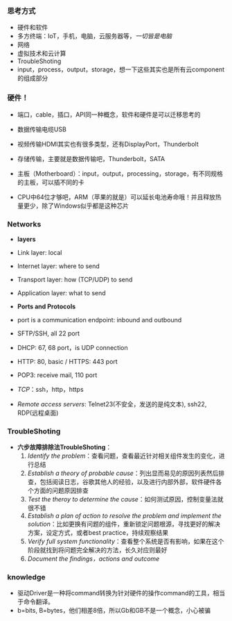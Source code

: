 ### 思考方式
- 硬件和软件
- 多方终端：IoT，手机，电脑，云服务器等，*一切皆是电脑*
- 网络
- 虚拟技术和云计算
- TroubleShoting
- input，process，output，storage，想一下这些其实也是所有云component的组成部分

### 硬件！
- 端口，cable，插口，API同一种概念，软件和硬件是可以迁移思考的
- 数据传输电缆USB
- 视频传输HDMI其实也有很多类型，还有DisplayPort，Thunderbolt
- 存储传输，主要就是数据传输吧，Thunderbolt，SATA

- 主板（Motherboard）：input，output，processing，storage，有不同规格的主板，可以插不同的卡
- CPU中64位才够吧，ARM（苹果的就是）可以延长电池寿命哦！并且释放热量更少，除了Windows似乎都是这种芯片

### Networks

- **layers**
- Link layer: local
- Internet layer: where to send
- Transport layer: how (TCP/UDP) to send
- Application layer: what to send

- **Ports and Protocols**
- port is a communication endpoint: inbound and outbound
- SFTP/SSH, all 22 port
- DHCP: 67, 68 port，is UDP connection
- HTTP: 80, basic / HTTPS: 443 port
- POP3: receive mail, 110 port
- *TCP*：ssh，http，https
- *Remote access servers*: Telnet23(不安全，发送的是纯文本), ssh22, RDP(远程桌面)

### TroubleShoting
- **六步故障排除法TroubleShoting**：
  1. *Identify the problem*：查看问题，查看最近针对相关组件发生的变化，进行总结
  2. *Establish a theory of probable cause*：列出显而易见的原因列表然后排查，包括阅读日志，谷歌其他人的经验，以及进行内部外部，软件硬件各个方面的问题原因排查
  3. *Test the theroy to determine the cause*：如何测试原因，控制变量法就很不错
  4. *Establish a plan of action to resolve the problem and implement the solution*：比如更换有问题的组件，重新锁定问题根源，寻找更好的解决方案，设定方式，或者best practice，持续观察结果
  5. *Verify full system functionality*：查看整个系统是否有影响，如果在这个阶段就找到将问题完全解决的方法，长久对应则最好
  6. *Document the findings，actions and outcome*



### knowledge
- 驱动Driver是一种将command转换为针对硬件的操作command的工具，相当于命令翻译。
- b=bits, B=bytes，他们相差8倍，所以Gb和GB不是一个概念，小心被骗
